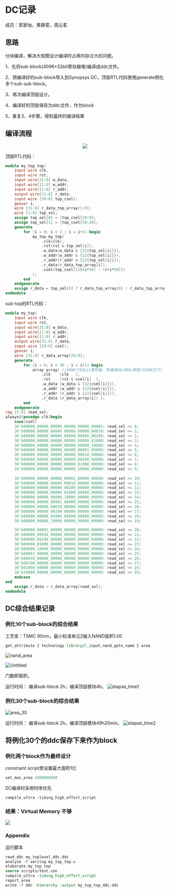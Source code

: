 # DC记录
成员：郭家怡，黄静雯，周沁茗

## 思路

分块编译，解决大规模设计编译时占用内存过大的问题。

1、先将sub-block(4096*32bit寄存器堆)编译成ddc文件。

2、预编译好的sub-block导入到Synopsys DC，顶层RTL代码使用generate例化多个sub-sub-block。

3、再次编译顶层设计。

4、编译好的顶层保存为ddc文件，作为block

5、重复3、4步骤，得到最终的编译结果


## 编译流程

<div style="text-align:center">
<img src="imgs/Untitled.png">
</div>

顶层RTL代码：
```verilog
module my_top_top(
    input wire clk, 
    input wire rst, 
    input wire[31:0] w_data, 
    input wire[11:0] w_addr,
    input wire[11:0] r_addr, 
    output wire[31:0] r_data,
    input wire [59:0] top_csel);
    genvar i;
    wire [31:0] r_data_top_array[1:0];
    wire [1:0] top_sel;
    assign top_sel[0] = |top_csel[29:0];
    assign top_sel[1] = |top_csel[59:30];
    generate
        for (i = 0; i < 2 ; i = i+1) begin
            my_top my_top( 
                .clk(clk), 
                .rst(rst & top_sel[i]), 
                .w_data(w_data & {32{top_sel[i]}}), 
                .w_addr(w_addr & {12{top_sel[i]}}),
                .r_addr(r_addr & {12{top_sel[i]}}), 
                .r_data(r_data_top_array[i]),
                .csel(top_csel[(29+i*30) : (0+i*30)])
            );
        end    
    endgenerate
    assign r_data = top_sel[0] ? r_data_top_array[0] : r_data_top_array[1];
endmodule
```

sub-top的RTL代码：

```verilog
module my_top(
    input wire clk, 
    input wire rst, 
    input wire[31:0] w_data, 
    input wire[11:0] w_addr,
    input wire[11:0] r_addr, 
    output wire[31:0] r_data,
    input wire [29:0] csel);
    genvar i;
    wire [31:0] r_data_array[29:0];
    generate
        for (i = 0; i < 30 ; i = i+1) begin
            array array( //4096个32bit寄存器，存储成ddc供dc调用(约160万门）
                .clk    (clk   ), 
                .rst    (rst & csel[i]  ), 
                .w_data (w_data & {32{csel[i]}}), 
                .w_addr (w_addr & {12{csel[i]}}), 
                .r_addr (r_addr & {12{csel[i]}}), 
                .r_data (r_data_array[i]) );
        end    
    endgenerate
reg [5:0] read_sel;
always@(posedge clk)begin
    case(csel)
    30'b00000_00000_00000_00000_00000_00001: read_sel <= 0;
    30'b00000_00000_00000_00000_00000_00010: read_sel <= 1;
    30'b00000_00000_00000_00000_00000_00100: read_sel <= 2;
    30'b00000_00000_00000_00000_00000_01000: read_sel <= 3;
    30'b00000_00000_00000_00000_00000_10000: read_sel <= 4;
    30'b00000_00000_00000_00000_00001_00000: read_sel <= 5;
    30'b00000_00000_00000_00000_00010_00000: read_sel <= 6;
    30'b00000_00000_00000_00000_00100_00000: read_sel <= 7;
    30'b00000_00000_00000_00000_01000_00000: read_sel <= 8;
    30'b00000_00000_00000_00000_10000_00000: read_sel <= 9;
    
    30'b00000_00000_00000_00001_00000_00000: read_sel <= 10;
    30'b00000_00000_00000_00010_00000_00000: read_sel <= 11;
    30'b00000_00000_00000_00100_00000_00000: read_sel <= 12;
    30'b00000_00000_00000_01000_00000_00000: read_sel <= 13;
    30'b00000_00000_00000_10000_00000_00000: read_sel <= 14;
    30'b00000_00000_00001_00000_00000_00000: read_sel <= 15;
    30'b00000_00000_00010_00000_00000_00000: read_sel <= 16;
    30'b00000_00000_00100_00000_00000_00000: read_sel <= 17;
    30'b00000_00000_01000_00000_00000_00000: read_sel <= 18;
    30'b00000_00000_10000_00000_00000_00000: read_sel <= 19;

    30'b00000_00001_00000_00000_00000_00000: read_sel <= 20;
    30'b00000_00010_00000_00000_00000_00000: read_sel <= 21;
    30'b00000_00100_00000_00000_00000_00000: read_sel <= 22;
    30'b00000_01000_00000_00000_00000_00000: read_sel <= 23;
    30'b00000_10000_00000_00000_00000_00000: read_sel <= 24;
    30'b00001_00000_00000_00000_00000_00000: read_sel <= 25;
    30'b00010_00000_00000_00000_00000_00000: read_sel <= 26;
    30'b00100_00000_00000_00000_00000_00000: read_sel <= 27;
    30'b01000_00000_00000_00000_00000_00000: read_sel <= 28;
    30'b10000_00000_00000_00000_00000_00000: read_sel <= 29;
    endcase
end
    assign r_data = r_data_array[read_sel];
endmodule
```
## DC综合结果记录

### 例化10个sub-block的综合结果

工艺库：TSMC 90nm，最小标准单元2输入NAND面积1.00
```tcl
get_attribute { technology library/2_input_nand_gate_name } area
```
![nand_area](imgs/nand_area.png)

![Untitled](imgs/Untitled%201.png)

门数即面积。

运行时间：
编译sub-block 2h，编译顶层模块4h。
![elapse_time1](imgs/pic2.png)

### 例化30个sub-block的综合结果

![area_30](imgs/area_30.png)

运行时间：
编译sub-block 2h，编译顶层模块49h20min。
![elapse_time2](imgs/times_30.png)

## 将例化30个的ddc保存下来作为block
### 例化两个block作为最终设计

constraint script里设置最大面积1亿
```tcl
set_max_area 1000000000
```
DC编译时采用时序优先
```
compile_ultra -timing_high_effort_script
```

### 结果：Virtual Memory 不够
![](imgs/area_60.png)

### Appendix 
运行脚本
```tcl
read_ddc my_toplevel_ddc.ddc
analyze -f verilog my_top_top.v
elaborate my_top_top
source scripts/test.con
compile_ultra -timing_high_effort_script
report_area
write -f ddc -hierarchy -output my_top_top_ddc.ddc
```